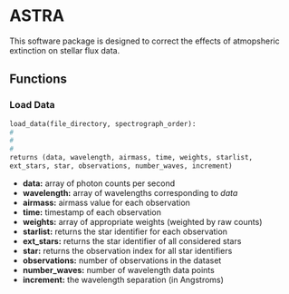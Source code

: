 # ASTRA

This software package is designed to correct the effects of atmopsheric extinction on stellar flux data.

## Functions

### Load Data

```python
load_data(file_directory, spectrograph_order):
#
#
#
returns (data, wavelength, airmass, time, weights, starlist,
ext_stars, star, observations, number_waves, increment)
```

* **data:** array of photon counts per second
* **wavelength:** array of wavelengths corresponding to *data*
* **airmass:** airmass value for each observation
* **time:** timestamp of each observation
* **weights:** array of appropriate weights (weighted by raw counts)
* **starlist:** returns the star identifier for each observation
* **ext_stars:** returns the star identifier of all considered stars
* **star:** returns the observation index for all star identifiers
* **observations:** number of observations in the dataset
* **number_waves:** number of wavelength data points
* **increment:** the wavelength separation (in Angstroms)

